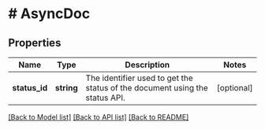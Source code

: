 # # AsyncDoc

## Properties

Name | Type | Description | Notes
------------ | ------------- | ------------- | -------------
**status_id** | **string** | The identifier used to get the status of the document using the status API. | [optional]

[[Back to Model list]](../../README.md#models) [[Back to API list]](../../README.md#endpoints) [[Back to README]](../../README.md)

